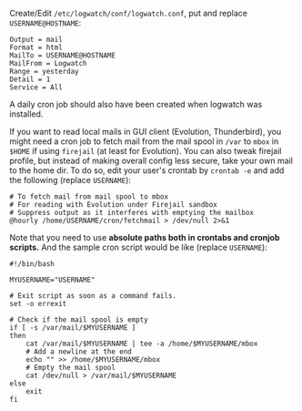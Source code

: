 Create/Edit `/etc/logwatch/conf/logwatch.conf`, put and replace `USERNAME@HOSTNAME`:
```
Output = mail
Format = html
MailTo = USERNAME@HOSTNAME
MailFrom = Logwatch
Range = yesterday
Detail = 1
Service = All
```
A daily cron job should also have been created when logwatch was installed.

If you want to read local mails in GUI client (Evolution, Thunderbird), you might need a cron job to fetch mail from the mail spool in `/var` to `mbox` in `$HOME` if using `firejail` (at least for Evolution). You can also tweak firejail profile, but instead of making overall config less secure, take your own mail to the home dir. To do so, edit your user's crontab by `crontab -e` and add the following (replace `USERNAME`):
```
# To fetch mail from mail spool to mbox
# For reading with Evolution under Firejail sandbox
# Suppress output as it interferes with emptying the mailbox
@hourly /home/USERNAME/cron/fetchmail > /dev/null 2>&1
```
Note that you need to use **absolute paths both in crontabs and cronjob scripts.** And the sample cron script would be like (replace `USERNAME`):
```shell
#!/bin/bash

MYUSERNAME="USERNAME"

# Exit script as soon as a command fails.
set -o errexit

# Check if the mail spool is empty
if [ -s /var/mail/$MYUSERNAME ]
then
    cat /var/mail/$MYUSERNAME | tee -a /home/$MYUSERNAME/mbox
    # Add a newline at the end
    echo "" >> /home/$MYUSERNAME/mbox
    # Empty the mail spool
    cat /dev/null > /var/mail/$MYUSERNAME
else
    exit
fi
```
